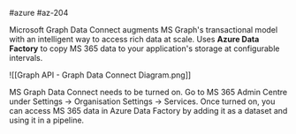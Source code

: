 #azure #az-204 

Microsoft Graph Data Connect augments MS Graph's transactional model with an intelligent way to access rich data at scale.
Uses **Azure Data Factory** to copy MS 365 data to your application's storage at configurable intervals.

![[Graph API - Graph Data Connect Diagram.png]]

MS Graph Data Connect needs to be turned on.
Go to MS 365 Admin Centre under Settings -> Organisation Settings -> Services.
Once turned on, you can access MS 365 data in Azure Data Factory by adding it as a dataset and using it in a pipeline.